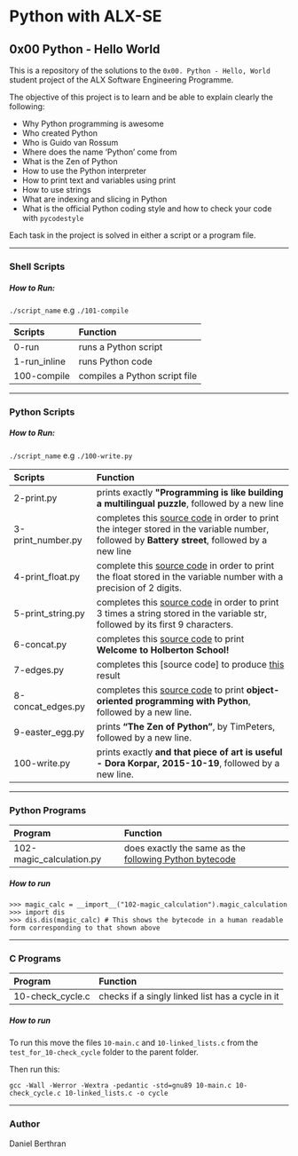 # Python with ALX-SE
## 0x00 Python - Hello World

This is a repository of the solutions to the `0x00. Python - Hello, World` student project of the ALX Software Engineering Programme.

The objective of this project is to learn and be able to explain clearly the following:
* Why Python programming is awesome
* Who created Python
* Who is Guido van Rossum
* Where does the name ‘Python’ come from
* What is the Zen of Python
* How to use the Python interpreter
* How to print text and variables using print
* How to use strings
* What are indexing and slicing in Python
* What is the official Python coding style and how to check your code with `pycodestyle`

Each task in the project is solved in either a script or a program file.

--------------------------------------------------------

### Shell Scripts

##### How to Run:
`./script_name` e.g `./101-compile`

| Scripts	  | Function	|
|:--------------| :-------- 	|
| 0-run		| runs a Python script |
| 1-run_inline	| runs Python code |
| 100-compile   | compiles a Python script file |

--------------------------------------------------------

### Python Scripts

##### How to Run:
`./script_name` e.g `./100-write.py`

| Scripts	  | Function	|
|:--------------| :-------- 	|
| 2-print.py	| prints exactly __"Programming is like building a multilingual puzzle__, followed by a new line|
| 3-print_number.py | completes this [source code](https://github.com/holbertonschool/0x00.py/blob/master/3-print_number.py) in order to print the integer stored in the variable number, followed by __Battery street__, followed by a new line |
| 4-print_float.py | complete this [source code](https://github.com/holbertonschool/0x00.py/blob/master/4-print_float.py) in order to print the float stored in the variable number with a precision of 2 digits. |
| 5-print_string.py | completes this [source code](https://github.com/holbertonschool/0x00.py/blob/master/5-print_string.py) in order to print 3 times a string stored in the variable str, followed by its first 9 characters. |
| 6-concat.py | completes this [source code](https://github.com/holbertonschool/0x00.py/blob/master/6-concat.py) to print __Welcome to Holberton School!__ |
| 7-edges.py | completes this [source code] to produce [this](https://github.com/Berthran/alx-higher_level_programming/blob/master/0x00-python-hello_world/images/7-edges_result.jpg) result |
| 8-concat_edges.py | completes this [source code](https://github.com/holbertonschool/0x00.py/blob/master/8-concat_edges.py) to print __object-oriented programming with Python__, followed by a new line. |
| 9-easter_egg.py | prints __“The Zen of Python”__, by TimPeters, followed by a new line. |
| 100-write.py |  prints exactly __and that piece of art is useful - Dora Korpar, 2015-10-19__, followed by a new line. |

--------------------------------------------------------

### Python Programs
| Program	  | Function	|
|:--------------| :-------- 	|
| 102-magic_calculation.py | does exactly the same as the [following Python bytecode](https://github.com/Berthran/alx-higher_level_programming/blob/master/0x00-python-hello_world/images/102-magic_result.PNG) |

##### How to run
```
>>> magic_calc = __import__("102-magic_calculation").magic_calculation
>>> import dis
>>> dis.dis(magic_calc) # This shows the bytecode in a human readable form corresponding to that shown above
```

--------------------------------------------------------

### C Programs
| Program	  | Function	|
|:--------------| :-------- 	|
| 10-check_cycle.c | checks if a singly linked list has a cycle in it |

##### How to run
To run this move the files `10-main.c` and `10-linked_lists.c` from the `test_for_10-check_cycle` folder to the parent folder. 

Then run this:

`gcc -Wall -Werror -Wextra -pedantic -std=gnu89 10-main.c 10-check_cycle.c 10-linked_lists.c -o cycle`


--------------------------------------------------------

### Author
Daniel Berthran
